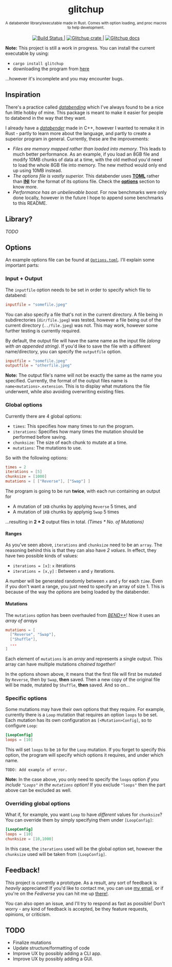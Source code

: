 <h1 align="center">glitchup</h1>

<div align="center">
<sub>
A databender library/executable made in Rust. Comes with option loading, and proc macros to help development.
</sub>
</div>

<br/>

<div align="center">
  <a href="https://travis-ci.org/Calmynt/glitchup">
    <img src="https://travis-ci.org/Calmynt/glitchup.svg?branch=master" alt="Build Status">
  </a> 
  |
  <a href="https://crates.io/crates/glitchup">
    <img src="https://img.shields.io/crates/v/glitchup.svg" alt="Glitchup crate">
  </a> 
  |
   <a href="https://docs.rs/crate/glitchup">
    <img src="https://docs.rs/glitchup/badge.svg" alt="Glitchup docs">
  </a>
</div>

<!--
[![Build status](https://travis-ci.org/Calmynt/glitchup.svg?branch=master)](https://travis-ci.org/Calmynt/glitchup)
[![glitchup](https://img.shields.io/crates/v/glitchup.svg)](https://crates.io/crates/glitchup)
[![glitchup](https://docs.rs/glitchup/badge.svg)](https://docs.rs/crate/glitchup)
-->

**Note:** This project is still a work in progress. You can install the current executable by using: 

- `cargo install glitchup`
- downloading the program from [here](https://github.com/Calmynt/glitchup/releases)

...however it's incomplete and you may encounter bugs.

## Inspiration

There's a practice called [*databending*](https://en.wikipedia.org/wiki/Databending) which I've always found to be a nice fun little hobby of mine. This package is meant to make it easier for people to databend in the way that they want.

I already have a [*databender*](https://github.com/Calmynt/BENDPlusPlus) made in C++, however I wanted to remake it in Rust - partly to learn more about the language, and partly to create a superior program in general. Currently, these are the improvements:

- *Files are memory mapped rather than loaded into memory.* This leads to much better performance. As an example, if you load an 8GB file and modify 10MB chunks of data at a time, with the old method you'd need to load the whole 8GB file into memory. The new method would only end up using 10MB instead.
- *The options file is vastly superior.* This databender uses [**TOML**](https://github.com/toml-lang/toml) rather than [**INI**](https://en.wikipedia.org/wiki/INI_file) for the format of its options file. Check the [**options**](#options) section to know more.
- *Performance has an unbelievable boost.* For now benchmarks were only done locally, however in the future I hope to append some benchmarks to this README.

## Library?

*TODO*

## Options

An example options file can be found at [`Options.toml`](./Options.toml). I'll explain some important parts:

### Input + Output
The `inputfile` option needs to be set in order to specify which file to databend:

```toml
inputfile = "somefile.jpeg"
```

You can also specify a file that's not in the current directory. A file being in subdirectories (`dir/file.jpeg`) was tested, however a file being out of the current directory (`../file.jpeg`) was not. This may work, however some further testing is currently required.

By default, the output file will have the same name as the input file *(along with an appended string)*. If you'd like to save the file with a different name/directory, you can specify the `outputfile` option.

```toml
inputfile = "somefile.jpeg"
outputfile = "otherfile.jpeg"
```

**Note:** The output file's name will not be exactly the same as the name you specified. Currently, the format of the output files name is `name<mutations>.extension`. This is to display what mutations the file underwent, while also avoiding overwriting existing files.

### Global options

Currently there are 4 global options:

- `times`: This specifies how many times to run the program. 
- `iterations`: Specifies how many times the mutation should be performed before saving.
- `chunksize`: The size of each chunk to mutate at a time.
- `mutations`: The mutations to use.

So with the following options:

```toml
times = 2
iterations = [5]
chunksize = [1000]
mutations = [ ["Reverse"], ["Swap"] ]
```

The program is going to be run **twice**, with each run containing an output for
- A mutation of `1KB` chunks by applying `Reverse` 5 times, and
- A mutation of `1KB` chunks by applynig `Swap` 5 times

...resulting in **2 * 2** output files in total. *(Times * No. of Mutations)*

#### Ranges

As you've seen above, `iterations` and `chunksize` need to be an `array`. The reasoning behind this is that they can also have *2 values*. In effect, they have two possible kinds of values:

- `iterations = [x]`: `x` iterations
- `iterations = [x,y]` : Between `x` and `y` iterations.

A number will be generated randomly between `x` and `y` for each *`time`*. Even if you don't want a range, you just need to specify an array of size 1. This is because of the way the *options* are being loaded by the databender.

#### Mutations

The `mutations` option has been overhauled from [*BEND++*](https://github.com/Calmynt/BENDPlusPlus)! Now it uses an *array of arrays*

```toml
mutations = [
  ["Reverse", "Swap"],
  ["Shuffle"],
  ...
]
```

Each element of `mutations` is an *array* and represents a single output. This array can have multiple mutations *chained together!*

In the options shown above, it means that the first file will first be mutated by `Reverse`, then by `Swap`, **then** saved. Then a new copy of the original file will be made, mutated by `Shuffle`, **then** saved. And so on...

### Specific options

Some mutations may have their own options that they require. For example, currently there is a `Loop` mutation that requires an option `loops` to be set. Each mutation has its own configuration as `[<Mutation>Config]`, so to configure `Loop`:

```toml
[LoopConfig]
loops = [10]
```

This will set `loops` to be `10` for the `Loop` mutation. If you forget to specify this option, the program will specify which options it requires, and under which name.

```
TODO: Add example of error.
```

**Note:** In the case above, you only need to specify the `loops` option *if you include `"Loops"` in the `mutations` option!* If you exclude `"loops"` then the part above can be excluded as well.

### Overriding global options

What if, for example, you want `Loop` to have *different* values for `chunksize`? You can override them by simply specifying them under `[LoopConfig]`:

```toml
[LoopConfig]
loops = [10]
chunksize = [10,1000]
```

In this case, the `iterations` used will be the global option set, however the `chunksize` used will be taken from `[LoopConfig]`.

## Feedback!

This project is currently a prototype. As a result, any sort of feedback is *heavily* appreciated! If you'd like to contact me, you can use [my email](mctech26@gmail.com), or if you're on the *Fediverse* you can hit me up [there!](https://cybre.space/@calm).

You can also open an issue, and I'll try to respond as fast as possible! Don't worry - any kind of feedback is accepted, be they feature requests, opinions, or criticism.

## TODO
- Finalize mutations
- Update structure/formatting of code
- Improve UX by possibly adding a CLI app.
- Improve UX by possibly adding a GUI.

